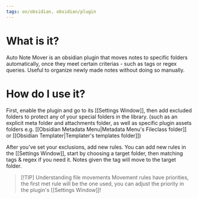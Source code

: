 ```yaml
---
tags: on/obsidian, obsidian/plugin
---
```

# What is it?
Auto Note Mover is an obsidian plugin that moves notes to specific folders automatically, once they meet certain criterias - such as tags or regex queries. Useful to organize newly made notes without doing so manually.

# How do I use it?
First, enable the plugin and go to its [[Settings Window]], then add excluded folders to protect any of your special folders in the library. (such as an explicit meta folder and attachments folder, as well as specific plugin assets folders e.g. [[Obsidian Metadata Menu|Metadata Menu's Fileclass folder]] or [[Obsidian Templater|Templater's templates 
folder]])

After you've set your exclusions, add new rules. You can add new rules in the [[Settings Window]], start by choosing a target folder, then matching tags & regex if you need it. Notes given the tag will move to the target folder.

> [!TIP] Understanding file movements
> Movement rules have priorities, the first met rule will be the one used, you can adjust the priority in the plugin's [[Settings Window]]!

